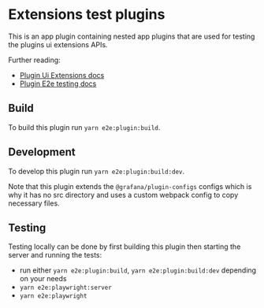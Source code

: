 # Extensions test plugins

This is an app plugin containing nested app plugins that are used for testing the plugins ui extensions APIs.

Further reading:

- [Plugin Ui Extensions docs](https://grafana.com/developers/plugin-tools/how-to-guides/ui-extensions/)
- [Plugin E2e testing docs](https://grafana.com/developers/plugin-tools/e2e-test-a-plugin/introduction)

## Build

To build this plugin run `yarn e2e:plugin:build`.

## Development

To develop this plugin run `yarn e2e:plugin:build:dev`.

Note that this plugin extends the `@grafana/plugin-configs` configs which is why it has no src directory and uses a custom webpack config to copy necessary files.

## Testing

Testing locally can be done by first building this plugin then starting the server and running the tests:

- run either `yarn e2e:plugin:build`, `yarn e2e:plugin:build:dev` depending on your needs
- `yarn e2e:playwright:server`
- `yarn e2e:playwright`
